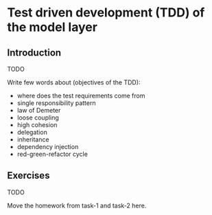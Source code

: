 # Test driven development (TDD) of the model layer #

## Introduction

TODO

Write few words about (objectives of the TDD):

* where does the test requirements come from
* single responsibility pattern
* law of Demeter
* loose coupling
* high cohesion
* delegation
* inheritance
* dependency injection
* red-green-refactor cycle

## Exercises

TODO

Move the homework from task-1 and task-2 here.
